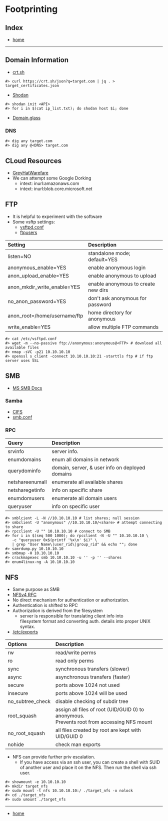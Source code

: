 # Footprinting

## Index
- [home](../index.md)

---

## Domain Information
- [crt.sh](https://crt.sh)
```console
#> curl https://crt.sh/json?q=target.com | jq . > target_certificates.json
```
- [Shodan](https://shodan.io)
```console
#> shodan init <API>
#> for i in $(cat ip_list.txt); do shodan host $i; done
```
- [Domain.glass](https://domain.glass)

### DNS
```console
#> dig any target.com
#> dig any @<DNS> target.com
```

## CLoud Resources
- [GreyHatWarefare](https://buckets.grayhatwarfare.com/)
- We can attempt some Google Dorking
    - intext:<company name> inurl:amazonaws.com 
    - intext:<company name> inurl:blob.core.microsoft.net

## FTP
- It is helpful to experiment with the software
- Some vsftp settings:
    - [vsftpd.conf](https://linux.die.net/man/5/vsftpd.conf)
    - [ftpusers](https://man7.org/linux/man-pages/man5/ftpusers.5.html)

| Setting                       | Description                           |
|:---                           | :---                                  |
| listen=NO                     | standalone mode; default=YES          |
| anonymous_enable=YES          | enable anonymous login                |
| anon_upload_enable=YES        | enable anonymous to upload            |
| anon_mkdir_write_enable=YES   | enable anonymous to create new dirs   |
| no_anon_password=YES          | don't ask anonymous for password      |
| anon_root=/home/username/ftp  | home directory for anonymous          |
| write_enable=YES              | allow multiple FTP commands           |


```console
#> cat /etc/vsftpd.conf
#> wget -m --no-passive ftp://anonymous:anonymous@<FTP> # download all available files
#> nmap -sVC -p21 10.10.10.10
#> openssl s_client -connect 10.10.10.10:21 -starttls ftp # if ftp server uses SSL
```

## SMB
- [MS SMB Docs](https://learn.microsoft.com/en-us/openspecs/windows_protocols/ms-smb/f210069c-7086-4dc2-885e-861d837df688)

### Samba
- [CIFS](https://learn.microsoft.com/en-us/openspecs/windows_protocols/ms-cifs/934c2faa-54af-4526-ac74-6a24d126724e)
- [smb.conf](https://www.samba.org/samba/docs/current/man-html/smb.conf.5.html)

### RPC

| Query                     | Description                                       |
| :---                      | :---                                              |
| srvinfo                   | server info.                                      |
| enumdomains               | enum all domains in network                       |
| querydominfo              | domain, server, & user info on deployed domains   |
| netshareenumall           | enumerate all available shares                    |
| netsharegetinfo <share>   | info on specific share                            |
| enumdomusers              | enumerate all domain users                        |
| queryuser <RID>           | info on specific user                             |

```console
#> smblcient -L -N //10.10.10.10 # list shares; null session
#> smbclient -U "anonymous" //10.10.10.10/<share> # attempt connecting to share
#> rpcclient -U "" 10.10.10.10 # connect to SMB
#> for i in $(seq 500 1000); do rpcclient -N -U "" 10.10.10.10 \ 
   -c "queryuser 0x$(printf '%x\n' $i)" \
   | grep "User Name\|user_rid\|group_rid" && echo ""; done
#> samrdump.py 10.10.10.10
#> smbmap -H 10.10.10.10
#> crackmapexec smb 10.10.10.10 -u '' -p '' --shares
#> enum4linux-ng -A 10.10.10.10
```

## NFS
- Same purpose as SMB
- [NFSv4 RFC](https://datatracker.ietf.org/doc/html/rfc8881)
- No direct mechanism for authentication or authorization.
- Authentication is shifted to RPC
- Authorization is derived from the filesystem
    - server is responsible for translating client info into<br>
      filesystem format and converting auth. details into proper UNIX syntax.
- [/etc/exports](https://manpages.ubuntu.com/manpages/trusty/man5/exports.5.html)

| Options           | Description                                           |
| :---              | :---                                                  |
| rw                | read/write perms                                      |
| ro                | read only perms                                       |
| sync              | synchronous transfers (slower)                        |
| async             | asynchronous transfers (faster)                       |
| secure            | ports above 1024 not used                             |
| insecure          | ports above 1024 will be used                         |
| no_subtree_check  | disable checking of subdir tree                       |
| root_squash       | assign all files of root (UID/GUID 0) to anonymous.<br>Prevents root from accessing NFS mount  |
| no_root_squash    | all files created by root are kept with UID/GUID 0    |
| nohide            | check man exports                                     |

- NFS can provide further priv escalation.
    - If you have access via an ssh user, you can create a shell with SUID<br>
      of another user and place it on the NFS. Then run the shell via ssh user.

```console
#> showmount -e 10.10.10.10
#> mkdir target_nfs
#> sudo mount -t nfs 10.10.10.10:/ ./target_nfs -o nolock
#> cd ./target_nfs
#> sudo umount ./target_nfs
```

---

- [home](../index.md)